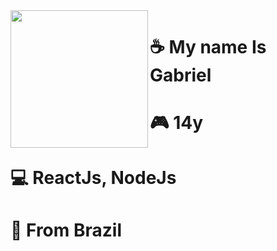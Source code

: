 <img align="left" height="220" src="https://media.discordapp.net/attachments/852941150037213217/870782683473641522/Captivating_Pixel_Art_Scenes_-_Dr_Wong_-_Emporium_of_Tings__Web_Magazine_.gif?width=831&height=467" />

# ☕ My name Is Gabriel
# 🎮 14y
# 💻 ReactJs, NodeJs
# 🎈 From Brazil
